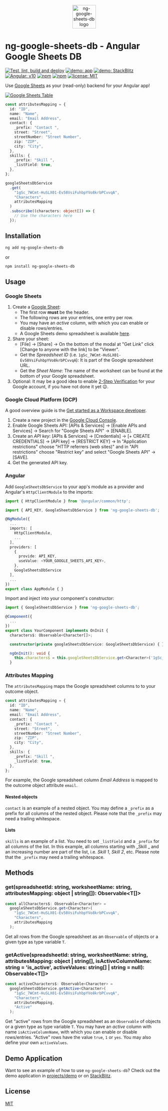 <p align="center">
  <img width="75" src="./design/ng-google-sheets-db-logo.png" alt="ng-google-sheets-db logo">
</p>

# ng-google-sheets-db - Angular Google Sheets DB

[![Test, lint, build and deploy](https://github.com/FranzDiebold/ng-google-sheets-db-library/workflows/Test,%20lint,%20build%20and%20deploy/badge.svg)](https://github.com/FranzDiebold/ng-google-sheets-db-library/actions)
[![demo: app](https://img.shields.io/badge/demo-app-2ca467.svg)](https://franzdiebold.github.io/ng-google-sheets-db-library/)
[![demo: StackBlitz](https://img.shields.io/badge/demo-StackBlitz-1389fd.svg)](https://stackblitz.com/edit/ng-google-sheets-db-demo)
[![Angular: v10](https://img.shields.io/badge/Angular-v10-DD0031.svg)](./projects/ng-google-sheets-db/package.json)
[![npm](https://img.shields.io/npm/v/ng-google-sheets-db.svg)](https://www.npmjs.com/package/ng-google-sheets-db)
[![npm](https://img.shields.io/npm/dm/ng-google-sheets-db.svg)](https://www.npmjs.com/package/ng-google-sheets-db)
[![license: MIT](https://img.shields.io/badge/license-MIT-brightgreen.svg)](./LICENSE)

Use [Google Sheets](https://en.wikipedia.org/wiki/Google_Sheets) as your (read-only) backend for your Angular app!

[![Google Sheets Table](./images/google-sheets-table.png)](https://docs.google.com/spreadsheets/d/1gSc_7WCmt-HuSLX01-Ev58VsiFuhbpYVo8krbPCvvqA)

```typescript
const attributesMapping = {
  id: "ID",
  name: "Name",
  email: "Email Address",
  contact: {
    _prefix: "Contact ",
    street: "Street",
    streetNumber: "Street Number",
    zip: "ZIP",
    city: "City",
  },
  skills: {
    _prefix: "Skill ",
    _listField: true,
  },
};
```

```ts
googleSheetsDbService
  .get(
    "1gSc_7WCmt-HuSLX01-Ev58VsiFuhbpYVo8krbPCvvqA",
    "Characters",
    attributesMapping
  )
  .subscribe((characters: object[]) => {
    // Use the characters here
  });
```

## Installation

```bash
ng add ng-google-sheets-db
```

or

```bash
npm install ng-google-sheets-db
```

## Usage

### Google Sheets

1. Create a [Google Sheet](https://docs.google.com/spreadsheets):
   - The first row **must** be the header.
   - The following rows are your entries, one entry per row.
   - You may have an _active_ column, with which you can enable or disable rows/entries.
   - A Google Sheets demo spreadsheet is available [here](https://docs.google.com/spreadsheets/d/1gSc_7WCmt-HuSLX01-Ev58VsiFuhbpYVo8krbPCvvqA).
2. Share your sheet:
   - [File] &rightarrow; [Share] &rightarrow; On the bottom of the modal at "Get Link" click [Change to anyone with the link] to be "Viewer".
   - Get the _Spreadsheet ID_ (i.e. `1gSc_7WCmt-HuSLX01-Ev58VsiFuhbpYVo8krbPCvvqA`): It is part of the Google spreadsheet URL.
   - Get the _Sheet Name_: The name of the worksheet can be found at the bottom of your Google spreadsheet.
3. Optional: It may be a good idea to enable [2-Step Verification](https://www.google.com/landing/2step/) for your Google account, if you have not done it yet :wink:.

### Google Cloud Platform (GCP)

A good overview guide is the [Get started as a Workspace developer](https://developers.google.com/workspace/guides/getstarted-overview).

1. Create a new project in the [Google Cloud Console](https://console.cloud.google.com/).
2. Enable Google Sheets API: [APIs & Services] &rightarrow; [Enable APIs and Services] &rightarrow; Search for "Google Sheets API" &rightarrow; [ENABLE].
3. Create an _API key_: [APIs & Services] &rightarrow; [Credentials] &rightarrow; [+ CREATE CREDENTIALS] &rightarrow; [API key] &rightarrow; [RESTRICT KEY] &rightarrow; In "Application restrictions" choose "HTTP referrers (web sites)" and in "API restrictions" choose "Restrict key" and select "Google Sheets API" &rightarrow; [SAVE].
4. Get the generated API key.

### Angular

Add `GoogleSheetsDbService` to your app's module as a provider and Angular's `HttpClientModule` to the imports:

```typescript
import { HttpClientModule } from '@angular/common/http';

import { API_KEY, GoogleSheetsDbService } from 'ng-google-sheets-db';

@NgModule({
  ...
  imports: [
    HttpClientModule,
    ...
  ],
  providers: [
    {
      provide: API_KEY,
      useValue: <YOUR_GOOGLE_SHEETS_API_KEY>,
    },
    GoogleSheetsDbService
  ],
  ...
})
export class AppModule { }
```

Import and inject into your component's constructor:

```typescript
import { GoogleSheetsDbService } from 'ng-google-sheets-db';

@Component({
  ...
})
export class YourComponent implements OnInit {
  characters$: Observable<Character[]>;

  constructor(private googleSheetsDbService: GoogleSheetsDbService) { }

  ngOnInit(): void {
    this.characters$ = this.googleSheetsDbService.get<Character>('1gSc_7WCmt-HuSLX01-Ev58VsiFuhbpYVo8krbPCvvqA', "Characters", characterAttributesMapping);
  }
```

### Attributes Mapping

The `attributesMapping` maps the Google spreadsheet columns to to your outcome object.

```typescript
const attributesMapping = {
  id: "ID",
  name: "Name",
  email: "Email Address",
  contact: {
    _prefix: "Contact ",
    street: "Street",
    streetNumber: "Street Number",
    zip: "ZIP",
    city: "City",
  },
  skills: {
    _prefix: "Skill ",
    _listField: true,
  },
};
```

For example, the Google spreadsheet column _Email Address_ is mapped to the outcome object attribute `email`.

#### Nested objects

`contact` is an example of a nested object. You may define a `_prefix` as a prefix for all columns of the nested object. Please note that the `_prefix` may need a trailing whitespace.

#### Lists

`skills` is an example of a list. You need to set `_listField` and a `_prefix` for all columns of the list. In this example, all columns starting with _Skill _ and an increasing number are part of the list, i.e. _Skill 1_, _Skill 2_, etc. Please note that the `_prefix` may need a trailing whitespace.

## Methods

### get<T>(spreadsheetId: string, worksheetName: string, attributesMapping: object | string[]): Observable<T[]>

```typescript
const allCharacters$: Observable<Character> =
  googleSheetsDbService.get<Character>(
    "1gSc_7WCmt-HuSLX01-Ev58VsiFuhbpYVo8krbPCvvqA",
    "Characters",
    attributesMapping
  );
```

Get all rows from the Google spreadsheet as an `Observable` of objects or a given type as type variable `T`.

### getActive<T>(spreadsheetId: string, worksheetName: string, attributesMapping: object | string[], isActiveColumnName: string = 'is_active', activeValues: string[] | string = null): Observable<T[]>

```typescript
const activeCharacters$: Observable<Character> =
  googleSheetsDbService.getActive<Character>(
    "1gSc_7WCmt-HuSLX01-Ev58VsiFuhbpYVo8krbPCvvqA",
    "Characters",
    attributesMapping,
    "Active"
  );
```

Get "active" rows from the Google spreadsheet as an `Observable` of objects or a given type as type variable `T`. You may have an _active_ column with name `isActiveColumnName`, with which you can enable or disable rows/entries.
"Active" rows have the value `true`, `1` or `yes`. You may also define your own `activeValues`.

## Demo Application

Want to see an example of how to use `ng-google-sheets-db`? Check out the demo application in [projects/demo](./projects/demo) or on [StackBlitz](https://stackblitz.com/edit/ng-google-sheets-db-demo).

## License

[MIT](./LICENSE)
